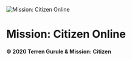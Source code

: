 ![Mission: Citizen Online](https://online.missioncitizen.org/logo.png)
# Mission: Citizen Online

#### &copy; 2020 Terren Gurule & Mission: Citizen
